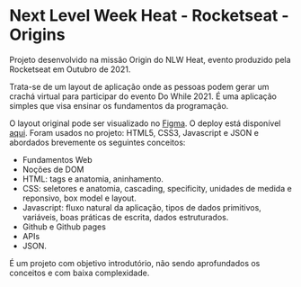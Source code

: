 # Next Level Week Heat - Rocketseat - Origins
Projeto desenvolvido na missão Origin do NLW Heat, evento produzido pela Rocketseat em Outubro de 2021.

Trata-se de um layout de aplicação onde as pessoas podem gerar um crachá virtual para participar do evento Do While 2021. É uma aplicação simples que visa ensinar os fundamentos da programação.

O layout original pode ser visualizado no <a target="_blank" href="https://www.figma.com/community/file/1031698737363668691">Figma</a>. O deploy está disponível <a target="_blank" href="https://nairacirino.github.io/NLW-Heat-Rocketseat/">aqui</a>. Foram usados no projeto: HTML5, CSS3, Javascript e JSON e abordados brevemente os seguintes conceitos:
<ul>
    <li>Fundamentos Web</li>
    <li>Noções de DOM</li>
    <li>HTML: tags e anatomia, aninhamento.</li>
    <li>CSS: seletores e anatomia, cascading, specificity, unidades de medida e reponsivo, box model e layout.</li>
    <li>Javascript: fluxo natural da aplicação, tipos de dados primitivos, variáveis, boas práticas de escrita, dados estruturados.</li>
    <li>Github e Github pages</li>
    <li>APIs</li>
    <li>JSON.</li>
</ul>

É um projeto com objetivo introdutório, não sendo aprofundados os conceitos e com baixa complexidade.
